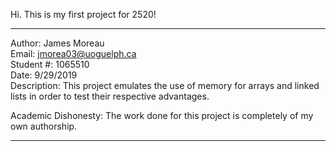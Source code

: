 Hi. This is my first project for 2520!
*******************************************************************************
Author:       James Moreau\
Email:        jmorea03@uoguelph.ca\
Student #:    1065510\
Date:         9/29/2019\
Description:  This project emulates the use of memory for arrays and linked lists in order to test their respective advantages.

Academic Dishonesty: The work done for this project is completely of my own authorship.
*******************************************************************************